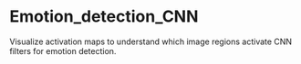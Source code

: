 # Emotion_detection_CNN
Visualize activation maps to understand which image regions activate CNN filters for emotion detection.
